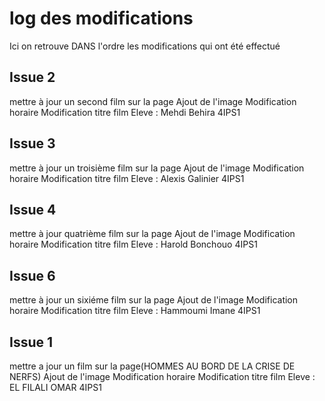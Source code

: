 # log des modifications 
Ici on retrouve DANS l'ordre les modifications qui ont été effectué
## Issue 2 
mettre à jour un second film sur la page
Ajout de l'image
Modification horaire 
Modification titre film
Eleve : Mehdi Behira 4IPS1
## Issue 3
mettre à jour un troisième film sur la page
Ajout de l'image
Modification horaire 
Modification titre film
Eleve : Alexis Galinier 4IPS1

## Issue 4
mettre à jour quatrième film sur la page
Ajout de l'image
Modification horaire 
Modification titre film
Eleve : Harold Bonchouo 4IPS1

## Issue 6
mettre à jour un sixiéme film sur la page
Ajout de l'image
Modification horaire 
Modification titre film
Eleve : Hammoumi Imane 4IPS1

## Issue 1
mettre a jour un film sur la page(HOMMES AU BORD DE LA CRISE DE NERFS)
Ajout de l'image
Modification horaire 
Modification titre film
Eleve : EL FILALI OMAR 4IPS1

